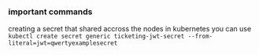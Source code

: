 ### important commands

creating a secret that shared accross the nodes in kubernetes you can use
`kubectl create secret generic ticketing-jwt-secret --from-literal=jwt=qwertyexamplesecret`
